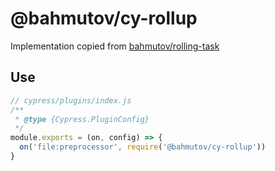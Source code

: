 # @bahmutov/cy-rollup

Implementation copied from [bahmutov/rolling-task](https://github.com/bahmutov/rolling-task)

## Use

```js
// cypress/plugins/index.js
/**
 * @type {Cypress.PluginConfig}
 */
module.exports = (on, config) => {
  on('file:preprocessor', require('@bahmutov/cy-rollup'))
}
```
